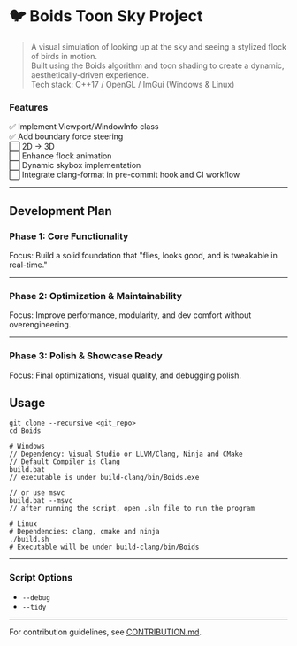 # 🐦 Boids Toon Sky Project

> A visual simulation of looking up at the sky and seeing a stylized flock of birds in motion.  
> Built using the Boids algorithm and toon shading to create a dynamic, aesthetically-driven experience.  
> Tech stack: C++17 / OpenGL / ImGui (Windows & Linux)

### Features
✅ Implement Viewport/WindowInfo class  
✅ Add boundary force steering  
⬜ 2D -> 3D  
⬜ Enhance flock animation  
⬜ Dynamic skybox implementation  
⬜ Integrate clang-format in pre-commit hook and CI workflow

---

## Development Plan

### Phase 1: Core Functionality

Focus: Build a solid foundation that "flies, looks good, and is tweakable in real-time."

---

### Phase 2: Optimization & Maintainability

Focus: Improve performance, modularity, and dev comfort without overengineering.

---

### Phase 3: Polish & Showcase Ready

Focus: Final optimizations, visual quality, and debugging polish.


## Usage

```
git clone --recursive <git_repo>
cd Boids

# Windows
// Dependency: Visual Studio or LLVM/Clang, Ninja and CMake
// Default Compiler is Clang
build.bat 
// executable is under build-clang/bin/Boids.exe

// or use msvc
build.bat --msvc
// after running the script, open .sln file to run the program

# Linux
# Dependencies: clang, cmake and ninja
./build.sh
# Executable will be under build-clang/bin/Boids
```

---
### Script Options
- `--debug`
- `--tidy`
---

For contribution guidelines, see [CONTRIBUTION.md](CONTRIBUTION.md).